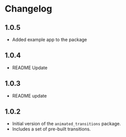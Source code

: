 # Changelog

## 1.0.5

- Added example app to the package

## 1.0.4

- README Update

## 1.0.3

- README update

## 1.0.2

- Initial version of the `animated_transitions` package.
- Includes a set of pre-built transitions.